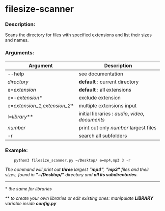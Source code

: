 # filesize-scanner


### Description:

Scans the directory for files with specified
extensions and list their sizes and names.

### Arguments:

Argument                      | Description
------------------------------|------------------
--help                        | see documentation
*directory*                   | __default__ : current directory
e=*extension*                 | __default__ : all extensions
e=-*extension*\*              | exclude extension
e=*extension_1,extension_2*\* | multiple extensions input
l=*library*\*\*               | initial libraries : *audio*, *video*, *documents*
*number*                      | print out only *number* largest files
-r                            | search all subfolders

### Example:

        python3 filesize_scanner.py ~/Desktop/ e=mp4,mp3 3 -r

*The command will print out __three__ largest __"mp4"__, __"mp3"__ files
and their sizes, found in __"~/Desktop/"__ directory and __all its subdirectories__.*

---

\* _the same for libraries_

\*\* *to create your own libraries or edit existing ones: manipulate __LIBRARY__
variable inside __config.py__*